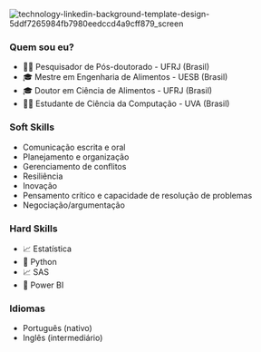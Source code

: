 ![technology-linkedin-background-template-design-5ddf7265984fb7980eedccd4a9cff879_screen](https://user-images.githubusercontent.com/86665339/127336807-cc1a0730-18c1-47b3-8724-d5a121e49dca.jpg)

### Quem sou eu?

- 👨‍🔬 Pesquisador de Pós-doutorado -  UFRJ (Brasil)
- 🎓 Mestre em Engenharia de Alimentos - UESB (Brasil)
- 🎓 Doutor em Ciência de Alimentos - UFRJ (Brasil)
- 👨‍💻 Estudante de Ciência da Computação - UVA (Brasil)

### Soft Skills

- Comunicação escrita e oral
- Planejamento e organização
- Gerenciamento de conflitos 
- Resiliência 
- Inovação
- Pensamento crítico e capacidade de resolução de problemas 
- Negociação/argumentação

### Hard Skills

- 📈 Estatística 
- 🐍 Python
- 📈 SAS
- 🧮 Power BI

### Idiomas 

- Português (nativo)
- Inglês (intermediário)





